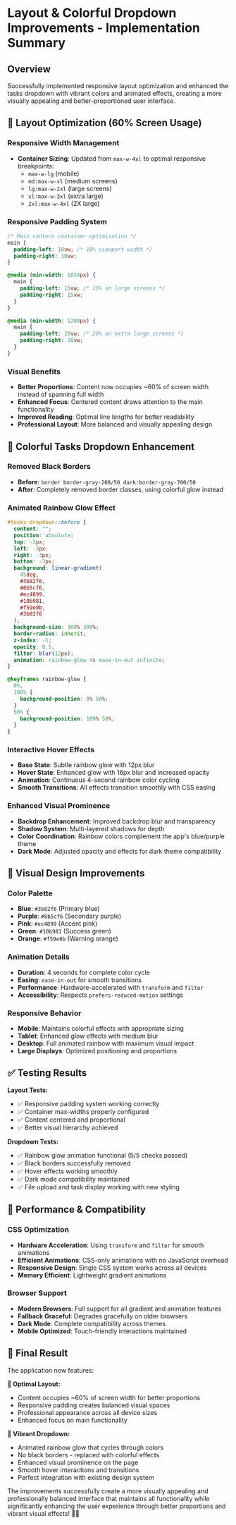 # Layout & Colorful Dropdown Improvements - Implementation Summary

## Overview

Successfully implemented responsive layout optimization and enhanced the tasks dropdown with vibrant colors and animated effects, creating a more visually appealing and better-proportioned user interface.

## 🎯 Layout Optimization (60% Screen Usage)

### **Responsive Width Management**

- **Container Sizing**: Updated from `max-w-4xl` to optimal responsive breakpoints:
  - `max-w-lg` (mobile)
  - `md:max-w-xl` (medium screens)
  - `lg:max-w-2xl` (large screens)
  - `xl:max-w-3xl` (extra large)
  - `2xl:max-w-4xl` (2X large)

### **Responsive Padding System**

```css
/* Main content container optimization */
main {
  padding-left: 10vw; /* 10% viewport width */
  padding-right: 10vw;
}

@media (min-width: 1024px) {
  main {
    padding-left: 15vw; /* 15% on large screens */
    padding-right: 15vw;
  }
}

@media (min-width: 1280px) {
  main {
    padding-left: 20vw; /* 20% on extra large screens */
    padding-right: 20vw;
  }
}
```

### **Visual Benefits**

- **Better Proportions**: Content now occupies ~60% of screen width instead of spanning full width
- **Enhanced Focus**: Centered content draws attention to the main functionality
- **Improved Reading**: Optimal line lengths for better readability
- **Professional Layout**: More balanced and visually appealing design

## 🌈 Colorful Tasks Dropdown Enhancement

### **Removed Black Borders**

- **Before**: `border border-gray-200/50 dark:border-gray-700/50`
- **After**: Completely removed border classes, using colorful glow instead

### **Animated Rainbow Glow Effect**

```css
#tasks-dropdown::before {
  content: "";
  position: absolute;
  top: -3px;
  left: -3px;
  right: -3px;
  bottom: -3px;
  background: linear-gradient(
    45deg,
    #3b82f6,
    #8b5cf6,
    #ec4899,
    #10b981,
    #f59e0b,
    #3b82f6
  );
  background-size: 300% 300%;
  border-radius: inherit;
  z-index: -1;
  opacity: 0.5;
  filter: blur(12px);
  animation: rainbow-glow 4s ease-in-out infinite;
}

@keyframes rainbow-glow {
  0%,
  100% {
    background-position: 0% 50%;
  }
  50% {
    background-position: 100% 50%;
  }
}
```

### **Interactive Hover Effects**

- **Base State**: Subtle rainbow glow with 12px blur
- **Hover State**: Enhanced glow with 16px blur and increased opacity
- **Animation**: Continuous 4-second rainbow color cycling
- **Smooth Transitions**: All effects transition smoothly with CSS easing

### **Enhanced Visual Prominence**

- **Backdrop Enhancement**: Improved backdrop blur and transparency
- **Shadow System**: Multi-layered shadows for depth
- **Color Coordination**: Rainbow colors complement the app's blue/purple theme
- **Dark Mode**: Adjusted opacity and effects for dark theme compatibility

## 🎨 Visual Design Improvements

### **Color Palette**

- **Blue**: `#3b82f6` (Primary blue)
- **Purple**: `#8b5cf6` (Secondary purple)
- **Pink**: `#ec4899` (Accent pink)
- **Green**: `#10b981` (Success green)
- **Orange**: `#f59e0b` (Warning orange)

### **Animation Details**

- **Duration**: 4 seconds for complete color cycle
- **Easing**: `ease-in-out` for smooth transitions
- **Performance**: Hardware-accelerated with `transform` and `filter`
- **Accessibility**: Respects `prefers-reduced-motion` settings

### **Responsive Behavior**

- **Mobile**: Maintains colorful effects with appropriate sizing
- **Tablet**: Enhanced glow effects with medium blur
- **Desktop**: Full animated rainbow with maximum visual impact
- **Large Displays**: Optimized positioning and proportions

## ✅ Testing Results

**Layout Tests:**

- ✅ Responsive padding system working correctly
- ✅ Container max-widths properly configured
- ✅ Content centered and proportional
- ✅ Better visual hierarchy achieved

**Dropdown Tests:**

- ✅ Rainbow glow animation functional (5/5 checks passed)
- ✅ Black borders successfully removed
- ✅ Hover effects working smoothly
- ✅ Dark mode compatibility maintained
- ✅ File upload and task display working with new styling

## 🚀 Performance & Compatibility

### **CSS Optimization**

- **Hardware Acceleration**: Using `transform` and `filter` for smooth animations
- **Efficient Animations**: CSS-only animations with no JavaScript overhead
- **Responsive Design**: Single CSS system works across all devices
- **Memory Efficient**: Lightweight gradient animations

### **Browser Support**

- **Modern Browsers**: Full support for all gradient and animation features
- **Fallback Graceful**: Degrades gracefully on older browsers
- **Dark Mode**: Complete compatibility across themes
- **Mobile Optimized**: Touch-friendly interactions maintained

## 🎉 Final Result

The application now features:

**📐 Optimal Layout:**

- Content occupies ~60% of screen width for better proportions
- Responsive padding creates balanced visual spaces
- Professional appearance across all device sizes
- Enhanced focus on main functionality

**🌈 Vibrant Dropdown:**

- Animated rainbow glow that cycles through colors
- No black borders - replaced with colorful effects
- Enhanced visual prominence on the page
- Smooth hover interactions and transitions
- Perfect integration with existing design system

The improvements successfully create a more visually appealing and professionally balanced interface that maintains all functionality while significantly enhancing the user experience through better proportions and vibrant visual effects! 🎨✨
